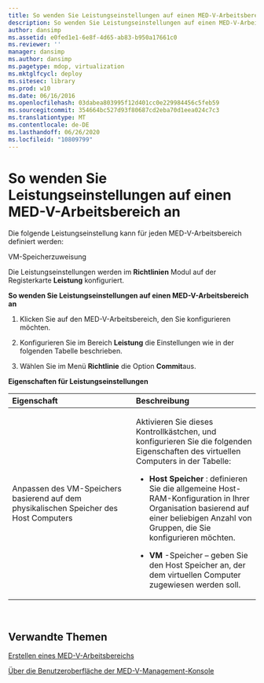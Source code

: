 ```yaml
---
title: So wenden Sie Leistungseinstellungen auf einen MED-V-Arbeitsbereich an
description: So wenden Sie Leistungseinstellungen auf einen MED-V-Arbeitsbereich an
author: dansimp
ms.assetid: e0fed1e1-6e8f-4d65-ab83-b950a17661c0
ms.reviewer: ''
manager: dansimp
ms.author: dansimp
ms.pagetype: mdop, virtualization
ms.mktglfcycl: deploy
ms.sitesec: library
ms.prod: w10
ms.date: 06/16/2016
ms.openlocfilehash: 03dabea803995f12d401cc0e229984456c5feb59
ms.sourcegitcommit: 354664bc527d93f80687cd2eba70d1eea024c7c3
ms.translationtype: MT
ms.contentlocale: de-DE
ms.lasthandoff: 06/26/2020
ms.locfileid: "10809799"
---
```

# So wenden Sie Leistungseinstellungen auf einen MED-V-Arbeitsbereich an


Die folgende Leistungseinstellung kann für jeden MED-V-Arbeitsbereich definiert werden:

VM-Speicherzuweisung

Die Leistungseinstellungen werden im **Richtlinien** Modul auf der Registerkarte **Leistung** konfiguriert.

**So wenden Sie Leistungseinstellungen auf einen MED-V-Arbeitsbereich an**

1.  Klicken Sie auf den MED-V-Arbeitsbereich, den Sie konfigurieren möchten.

2.  Konfigurieren Sie im Bereich **Leistung** die Einstellungen wie in der folgenden Tabelle beschrieben.

3.  Wählen Sie im Menü **Richtlinie** die Option **Commit**aus.

**Eigenschaften für Leistungseinstellungen**

<table>
<colgroup>
<col width="50%" />
<col width="50%" />
</colgroup>
<thead>
<tr class="header">
<th align="left">Eigenschaft</th>
<th align="left">Beschreibung</th>
</tr>
</thead>
<tbody>
<tr class="odd">
<td align="left"><p>Anpassen des VM-Speichers basierend auf dem physikalischen Speicher des Host Computers</p></td>
<td align="left"><p>Aktivieren Sie dieses Kontrollkästchen, und konfigurieren Sie die folgenden Eigenschaften des virtuellen Computers in der Tabelle:</p>
<ul>
<li><p><strong>Host Speicher </strong> : definieren Sie die allgemeine Host-RAM-Konfiguration in Ihrer Organisation basierend auf einer beliebigen Anzahl von Gruppen, die Sie konfigurieren möchten.</p></li>
<li><p><strong>VM </strong> -Speicher – geben Sie den Host Speicher an, der dem virtuellen Computer zugewiesen werden soll.</p></li>
</ul></td>
</tr>
</tbody>
</table>

 

## Verwandte Themen


[Erstellen eines MED-V-Arbeitsbereichs](creating-a-med-v-workspacemedv-10-sp1.md)

[Über die Benutzeroberfläche der MED-V-Management-Konsole](using-the-med-v-management-console-user-interface.md)

 

 





